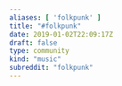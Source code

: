 ```yaml
---
aliases: [ 'folkpunk' ]
title: "#folkpunk"
date: 2019-01-02T22:09:17Z
draft: false
type: community
kind: "music"
subreddit: "folkpunk"
---
```

